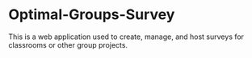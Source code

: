 # Optimal-Groups-Survey
This is a web application used to create, manage, and host surveys for classrooms or other group projects.
